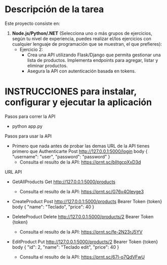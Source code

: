 # Descripción de la tarea
Este proyecto consiste en:
1. **Node.js/Python/.NET** (Selecciona uno o más grupos de ejercicios, según tu nivel de experiencia, puedes realizar el/los ejercicios con cualquier lenguaje de programación que se muestran, el que prefieres):
   - Ejercicio 2:
     - Crea una API utilizando Flask/Django que permita gestionar una lista de productos. Implementa endpoints para agregar, listar y eliminar productos.
     - Asegura la API con autenticación basada en tokens.

# INSTRUCCIONES para instalar, configurar y ejecutar la aplicación

Pasos para correr la API
 - python app.py

Pasos para usar la API
 - Primero que nada antes de probar las demas URL de la API tienes primero que Authenticarte
 Post
 http://127.0.0.1:5000/login
 body
 {
  "username": "user",
  "password": "password"
 }
    - Consulta el resulto de la API: https://prnt.sc/bIItgcpXxD3d

URL API
 - GetAllProducts
 Get
 http://127.0.0.1:5000/products
    - Consulta el resulto de la API: https://prnt.sc/G76v4OIevge3

 - CreateProduct
 Post
 http://127.0.0.1:5000/products
 Bearer Token {token}
 body
 {
    "name": "Teclado",
    "price": 40
 }

 - DeleteProduct
 Delete
 http://127.0.0.1:5000/products/2
 Bearer Token {token}
    - Consulta el resulto de la API: https://prnt.sc/fe-2N23rJ5YV


 - EditProduct
 Put
 http://127.0.0.1:5000/products/2
 Bearer Token {token}
 body
 {
    "id": 2,
    "name": "Teclado edit",
    "price": 40
}
   - Consulta el resulto de la API: https://prnt.sc/67I-o7QdVFwU

